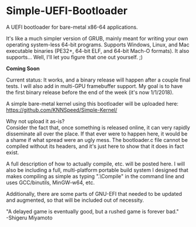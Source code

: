 # Simple-UEFI-Bootloader
A UEFI bootloader for bare-metal x86-64 applications.  
  
It's like a much simpler version of GRUB, mainly meant for writing your own operating system-less 64-bit programs. Supports Windows, Linux, and Mac executable binaries (PE32+, 64-bit ELF, and 64-bit Mach-O formats). It also supports... Well, I'll let you figure that one out yourself. ;)  

**Coming Soon**  

Current status: It works, and a binary release will happen after a couple final tests. 
I will also add in multi-GPU framebuffer support. 
My goal is to have the first binary release before the end of the week (it's now 1/1/2018). 
  
A simple bare-metal kernel using this bootloader will be uploaded here:  
https://github.com/KNNSpeed/Simple-Kernel/

Why not upload it as-is?  
Consider the fact that, once something is released online, it can very rapidly disseminate all over the place. If that ever were to happen here, it would be a shame if what spread were an ugly mess. The bootloader.c file cannot be compiled without its headers, and it's just here to show that it does in fact exist.
  
A full description of how to actually compile, etc. will be posted here. I will also be including a full, multi-platform portable build system I designed that makes compiling as simple as typing ".\Compile" in the command line and uses GCC/binutils, MinGW-w64, etc.

Additionally, there are some parts of GNU-EFI that needed to be updated and augmented, so that will be included out of necessity.
  
"A delayed game is eventually good, but a rushed game is forever bad."  
-Shigeru Miyamoto  
